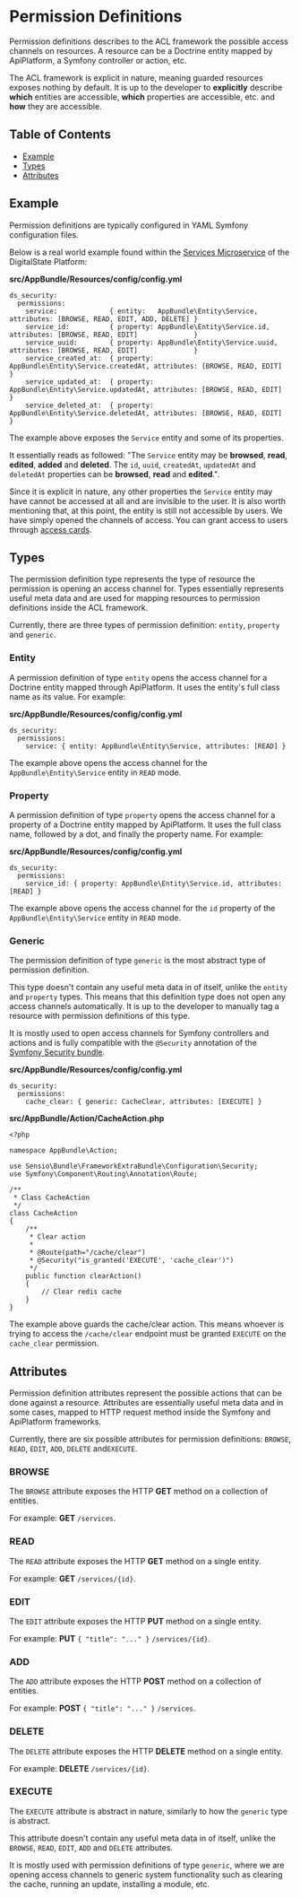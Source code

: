 # Permission Definitions

Permission definitions describes to the ACL framework the possible access channels on resources. A resource can be a Doctrine entity mapped by ApiPlatform, a Symfony controller or action, etc.

The ACL framework is explicit in nature, meaning guarded resources exposes nothing by default. It is up to the developer to __explicitly__ describe __which__ entities are accessible, __which__ properties are accessible, etc. and __how__ they are accessible.

## Table of Contents

- [Example](#example)
- [Types](#types)
- [Attributes](#attributes)

## Example

Permission definitions are typically configured in YAML Symfony configuration files.

Below is a real world example found within the [Services Microservice](https://github.com/DigitalState/Services) of the DigitalState Platform:

__src/AppBundle/Resources/config/config.yml__

```
ds_security:
  permissions:
    service:             { entity:   AppBundle\Entity\Service,           attributes: [BROWSE, READ, EDIT, ADD, DELETE] }
    service_id:          { property: AppBundle\Entity\Service.id,        attributes: [BROWSE, READ, EDIT]              }
    service_uuid:        { property: AppBundle\Entity\Service.uuid,      attributes: [BROWSE, READ, EDIT]              }
    service_created_at:  { property: AppBundle\Entity\Service.createdAt, attributes: [BROWSE, READ, EDIT]              }
    service_updated_at:  { property: AppBundle\Entity\Service.updatedAt, attributes: [BROWSE, READ, EDIT]              }
    service_deleted_at:  { property: AppBundle\Entity\Service.deletedAt, attributes: [BROWSE, READ, EDIT]              }
```

The example above exposes the `Service` entity and some of its properties.

It essentially reads as followed: "The `Service` entity may be __browsed__, __read__, __edited__, __added__ and __deleted__. The `id`, `uuid`, `createdAt`, `updatedAt` and `deletedAt` properties can be __browsed__, __read__ and __edited__.".

Since it is explicit in nature, any other properties the `Service` entity may have cannot be accessed at all and are invisible to the user. It is also worth mentioning that, at this point, the entity is still not accessible by users. We have simply opened the channels of access. You can grant access to users through [access cards](accesses.md).

## Types

The permission definition type represents the type of resource the permission is opening an access channel for. Types essentially represents useful meta data and are used for mapping resources to permission definitions inside the ACL framework.

Currently, there are three types of permission definition: `entity`, `property` and `generic`.

### Entity

A permission definition of type `entity` opens the access channel for a Doctrine entity mapped through ApiPlatform. It uses the entity's full class name as its value. For example:

__src/AppBundle/Resources/config/config.yml__

```
ds_security:
  permissions:
    service: { entity: AppBundle\Entity\Service, attributes: [READ] }
```

The example above opens the access channel for the `AppBundle\Entity\Service` entity in `READ` mode.

### Property

A permission definition of type `property` opens the access channel for a property of a Doctrine entity mapped by ApiPlatform. It uses the full class name, followed by a dot, and finally the property name. For example:

__src/AppBundle/Resources/config/config.yml__

```
ds_security:
  permissions:
    service_id: { property: AppBundle\Entity\Service.id, attributes: [READ] }
```

The example above opens the access channel for the `id` property of the `AppBundle\Entity\Service` entity in `READ` mode.

### Generic

The permission definition of type `generic` is the most abstract type of permission definition.

This type doesn't contain any useful meta data in of itself, unlike the `entity` and `property` types. This means that this definition type does not open any access channels automatically. It is up to the developer to manually tag a resource with permission definitions of this type.

It is mostly used to open access channels for Symfony controllers and actions and is fully compatible with the `@Security` annotation of the [Symfony Security bundle](https://symfony.com/doc/current/security.html).

__src/AppBundle/Resources/config/config.yml__

```
ds_security:
  permissions:
    cache_clear: { generic: CacheClear, attributes: [EXECUTE] }
```

__src/AppBundle/Action/CacheAction.php__

```
<?php

namespace AppBundle\Action;

use Sensio\Bundle\FrameworkExtraBundle\Configuration\Security;
use Symfony\Component\Routing\Annotation\Route;

/**
 * Class CacheAction
 */
class CacheAction
{
    /**
     * Clear action
     *
     * @Route(path="/cache/clear")
     * @Security("is_granted('EXECUTE', 'cache_clear')")
     */
    public function clearAction()
    {
        // Clear redis cache
    }
}

```

The example above guards the cache/clear action. This means whoever is trying to access the `/cache/clear` endpoint must be granted `EXECUTE` on the `cache_clear` permission.

## Attributes

Permission definition attributes represent the possible actions that can be done against a resource. Attributes are essentially useful meta data and in some cases, mapped to HTTP request method inside the Symfony and ApiPlatform frameworks.

Currently, there are six possible attributes for permission definitions: `BROWSE`, `READ`, `EDIT`, `ADD`, `DELETE` and`EXECUTE`.

### BROWSE

The `BROWSE` attribute exposes the HTTP __GET__ method on a collection of entities.

For example: __GET__ `/services`.

### READ

The `READ` attribute exposes the HTTP __GET__ method on a single entity.

For example: __GET__ `/services/{id}`.

### EDIT

The `EDIT` attribute exposes the HTTP __PUT__ method on a single entity.

For example: __PUT__ `{ "title": "..." }` `/services/{id}`.

### ADD

The `ADD` attribute exposes the HTTP __POST__ method on a collection of entities.

For example: __POST__ `{ "title": "..." }` `/services`.

### DELETE

The `DELETE` attribute exposes the HTTP __DELETE__ method on a single entity.

For example: __DELETE__ `/services/{id}`.

### EXECUTE

The `EXECUTE` attribute is abstract in nature, similarly to how the `generic` type is abstract.

This attribute doesn't contain any useful meta data in of itself, unlike the `BROWSE`, `READ`, `EDIT`, `ADD` and `DELETE` attributes.

It is mostly used with permission definitions of type `generic`, where we are opening access channels to generic system functionality such as clearing the cache, running an update, installing a module, etc.

